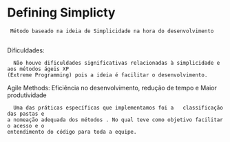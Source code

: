 # Defining Simplicty

     Método baseado na ideia de Simplicidade na hora do desenvolvimento

##



Dificuldades:

      Não houve dificuldades significativas relacionadas à simplicidade e aos métodos ágeis XP 
    (Extreme Programming) pois a ideia é facilitar o desenvolvimento.
 


Agile Methods: Eficiência no desenvolvimento, redução de  tempo e Maior produtividade

    
      Uma das práticas específicas que implementamos foi a   classificação das pastas e 
    a nomeação adequada dos métodos . No qual teve como objetivo facilitar o acesso e o 
    entendimento do código para toda a equipe.
